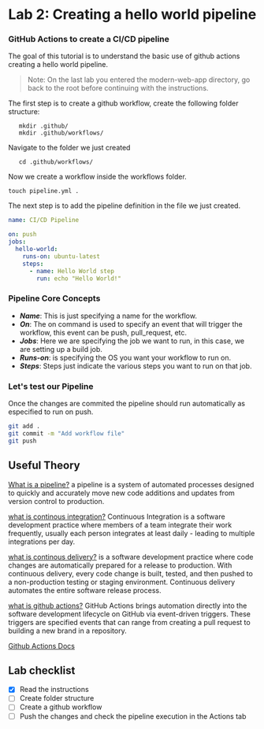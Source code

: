 # Lab 2: Creating a hello world pipeline

### GitHub Actions to create a CI/CD pipeline

The goal of this tutorial is to understand the basic use of github actions creating a hello world pipeline.

> Note: On the last lab you entered the modern-web-app directory, go back to the root before continuing with the instructions.

The first step is to create a github workflow, create the following folder structure:

```
   mkdir .github/
   mkdir .github/workflows/
```

Navigate to the folder we just created

```
   cd .github/workflows/
```

Now we create a workflow inside the workflows folder.

```
touch pipeline.yml .

```

The next step is to add the pipeline definition in the file we just created.

```yml
name: CI/CD Pipeline

on: push
jobs:
  hello-world:
    runs-on: ubuntu-latest
    steps:
      - name: Hello World step
        run: echo "Hello World!"
```

### Pipeline Core Concepts

- **_Name_**: This is just specifying a name for the workflow.
- **_On_**: The on command is used to specify an event that will trigger the workflow, this event can be push, pull_request, etc.
- **_Jobs_**: Here we are specifying the job we want to run, in this case, we are setting up a build job.
- **_Runs-on_**: is specifying the OS you want your workflow to run on.
- **_Steps_**: Steps just indicate the various steps you want to run on that job.

### Let's test our Pipeline

Once the changes are commited the pipeline should run automatically as especified to run on push.

```bash
git add .
git commit -m "Add workflow file"
git push
```

## Useful Theory

[What is a pipeline?](https://www.atlassian.com/devops/devops-tools/devops-pipeline#:~:text=A%20DevOps%20pipeline%20is%20a,code%20to%20a%20production%20environment.)
a pipeline is a system of automated processes designed to quickly and accurately move new code additions and updates from version control to production.

[what is continous integration?](https://martinfowler.com/articles/continuousIntegration.html#:~:text=Continuous%20Integration%20is%20a%20software,to%20multiple%20integrations%20per%20day.)
Continuous Integration is a software development practice where members of a team integrate their work frequently, usually each person integrates at least daily - leading to multiple integrations per day.

[what is continous delivery?](https://aws.amazon.com/devops/continuous-delivery/?nc1=h_ls)
is a software development practice where code changes are automatically prepared for a release to production.
With continuous delivery, every code change is built, tested, and then pushed to a non-production testing or staging environment.
Continuous delivery automates the entire software release process.

[what is github actions?](https://resources.github.com/downloads/What-is-GitHub.Actions_.Benefits-and-examples.pdf)
GitHub Actions brings automation directly into the software development lifecycle on GitHub via event-driven triggers. These
triggers are specified events that can range from creating a pull request to building a new brand in a repository.

[Github Actions Docs](https://docs.github.com/en/actions/learn-github-actions/understanding-github-actions?learn=getting_started)

## Lab checklist

- [x] Read the instructions
- [ ] Create folder structure
- [ ] Create a github workflow
- [ ] Push the changes and check the pipeline execution in the Actions tab
